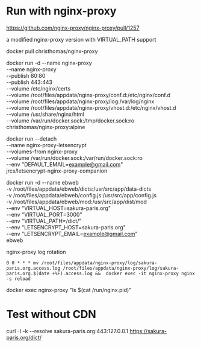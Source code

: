# Run with nginx-proxy

https://github.com/nginx-proxy/nginx-proxy/pull/1257

a modified nginx-proxy version with VIRTUAL_PATH support

docker pull christhomas/nginx-proxy

docker run -d --name nginx-proxy \
 --name nginx-proxy \
 --publish 80:80 \
 --publish 443:443 \
 --volume /etc/nginx/certs \
 --volume /root/files/appdata/nginx-proxy/conf.d:/etc/nginx/conf.d \
 --volume /root/files/appdata/nginx-proxy/log:/var/log/nginx \
 --volume /root/files/appdata/nginx-proxy/vhost.d:/etc/nginx/vhost.d \
 --volume /usr/share/nginx/html \
 --volume /var/run/docker.sock:/tmp/docker.sock:ro \
 christhomas/nginx-proxy:alpine

docker run --detach \
 --name nginx-proxy-letsencrypt \
 --volumes-from nginx-proxy \
 --volume /var/run/docker.sock:/var/run/docker.sock:ro \
 --env "DEFAULT_EMAIL=example@gmail.com" \
 jrcs/letsencrypt-nginx-proxy-companion

docker run -d --name ebweb \
 -v /root/files/appdata/ebweb/dicts:/usr/src/app/data-dicts \
 -v /root/files/appdata/ebweb/config.js:/usr/src/app/config.js \
 -v /root/files/appdata/ebweb/mod:/usr/src/app/dist/mod \
 --env "VIRTUAL_HOST=sakura-paris.org" \
 --env "VIRTUAL_PORT=3000" \
 --env "VIRTUAL_PATH=/dict/" \
 --env "LETSENCRYPT_HOST=sakura-paris.org" \
 --env "LETSENCRYPT_EMAIL=example@gmail.com" \
 ebweb

nginx-proxy log rotation

```
0 0 * * * mv /root/files/appdata/nginx-proxy/log/sakura-paris.org.access.log /root/files/appdata/nginx-proxy/log/sakura-paris.org.$(date +%F).access.log &&  docker exec -it nginx-proxy nginx -s reload
```

docker exec nginx-proxy "ls \$(cat /run/nginx.pid)"

# Test without CDN

curl -I -k --resolve sakura-paris.org:443:127.0.0.1 https://sakura-paris.org/dict/
